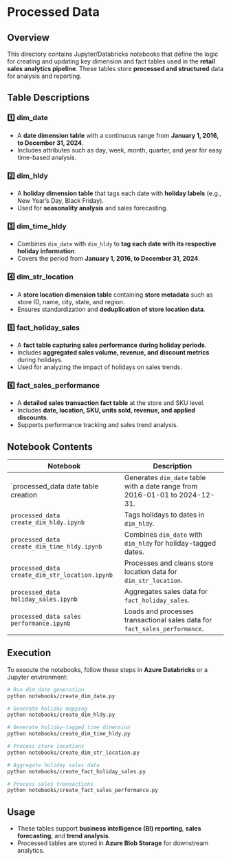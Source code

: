 # Processed Data

## Overview  
This directory contains Jupyter/Databricks notebooks that define the logic for creating and updating key dimension and fact tables used in the **retail sales analytics pipeline**. These tables store **processed and structured** data for analysis and reporting.  

## Table Descriptions  

### 1️⃣ **dim_date**  
- A **date dimension table** with a continuous range from **January 1, 2016, to December 31, 2024**.  
- Includes attributes such as day, week, month, quarter, and year for easy time-based analysis.  

### 2️⃣ **dim_hldy**  
- A **holiday dimension table** that tags each date with **holiday labels** (e.g., New Year’s Day, Black Friday).  
- Used for **seasonality analysis** and sales forecasting.  

### 3️⃣ **dim_time_hldy**  
- Combines `dim_date` with `dim_hldy` to **tag each date with its respective holiday information**.  
- Covers the period from **January 1, 2016, to December 31, 2024**.  

### 4️⃣ **dim_str_location**  
- A **store location dimension table** containing **store metadata** such as store ID, name, city, state, and region.  
- Ensures standardization and **deduplication of store location data**.  

### 5️⃣ **fact_holiday_sales**  
- A **fact table capturing sales performance during holiday periods**.  
- Includes **aggregated sales volume, revenue, and discount metrics** during holidays.  
- Used for analyzing the impact of holidays on sales trends.  

### 6️⃣ **fact_sales_performance**  
- A **detailed sales transaction fact table** at the store and SKU level.  
- Includes **date, location, SKU, units sold, revenue, and applied discounts**.  
- Supports performance tracking and sales trend analysis.  

## Notebook Contents  

| Notebook | Description |
|----------|------------|
| `processed_data date table creation | Generates `dim_date` table with a date range from 2016-01-01 to 2024-12-31. |
| `processed_data create_dim_hldy.ipynb` | Tags holidays to dates in `dim_hldy`. |
| `processed_data create_dim_time_hldy.ipynb` | Combines `dim_date` with `dim_hldy` for holiday-tagged dates. |
| `processed_data create_dim_str_location.ipynb` | Processes and cleans store location data for `dim_str_location`. |
| `processed_data holiday_sales.ipynb` | Aggregates sales data for `fact_holiday_sales`. |
| `processed_data sales performance.ipynb` | Loads and processes transactional sales data for `fact_sales_performance`. |

## Execution  
To execute the notebooks, follow these steps in **Azure Databricks** or a Jupyter environment:  

```bash
# Run dim_date generation
python notebooks/create_dim_date.py  

# Generate holiday mapping
python notebooks/create_dim_hldy.py  

# Generate holiday-tagged time dimension
python notebooks/create_dim_time_hldy.py  

# Process store locations
python notebooks/create_dim_str_location.py  

# Aggregate holiday sales data
python notebooks/create_fact_holiday_sales.py  

# Process sales transactions
python notebooks/create_fact_sales_performance.py  
```

## Usage  
- These tables support **business intelligence (BI) reporting**, **sales forecasting**, and **trend analysis**.  
- Processed tables are stored in **Azure Blob Storage** for downstream analytics.  

